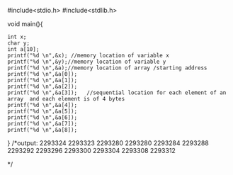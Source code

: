 #include<stdio.h>
#include<stdlib.h>


void main(){
 
 	int x; 
 	char y;
 	int a[10];
 	printf("%d \n",&x); //memory location of variable x
 	printf("%d \n",&y);//memory location of variable y
 	printf("%d \n",&a);//memory location of array /starting address
 	printf("%d \n",&a[0]);
 	printf("%d \n",&a[1]);
 	printf("%d \n",&a[2]);
 	printf("%d \n",&a[3]);   //sequential location for each element of an array  and each element is of 4 bytes
 	printf("%d \n",&a[4]);
 	printf("%d \n",&a[5]);
 	printf("%d \n",&a[6]);
 	printf("%d \n",&a[7]);
 	printf("%d \n",&a[8]);
 	

}
/*output:
2293324
2293323
2293280
2293280
2293284
2293288
2293292
2293296
2293300
2293304
2293308
2293312

*/
